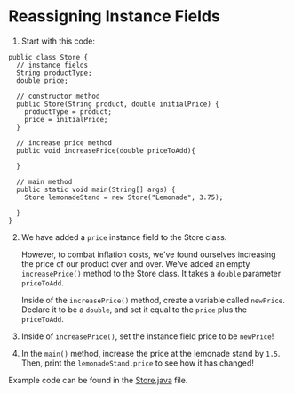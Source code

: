 # Reassigning Instance Fields

1. Start with this code:

```
public class Store {
  // instance fields
  String productType;
  double price;
  
  // constructor method
  public Store(String product, double initialPrice) {
    productType = product;
    price = initialPrice;
  }
  
  // increase price method
  public void increasePrice(double priceToAdd){
    
  }
  
  // main method
  public static void main(String[] args) {
    Store lemonadeStand = new Store("Lemonade", 3.75);
    
  }
}
```

2. We have added a ```price``` instance field to the Store class.

	However, to combat inflation costs, we’ve found ourselves increasing the price of our product over and over. We’ve added an empty ```increasePrice()``` method to the Store class. It takes a ```double``` parameter ```priceToAdd```.

	Inside of the ```increasePrice()``` method, create a variable called ```newPrice```. Declare it to be a ```double```, and set it equal to the ```price``` plus the ```priceToAdd```.

3. Inside of ```increasePrice()```, set the instance field price to be ```newPrice```!

4. In the ```main()``` method, increase the price at the lemonade stand by ```1.5```. Then, print the ```lemonadeStand.price``` to see how it has changed!

Example code can be found in the [Store.java](https://github.com/keldavis/Java-Practice/blob/master/Foundations/3.%20Classes%20and%20Objects/Methods-Reassigning%20Instance%20Fields/Store.java) file.